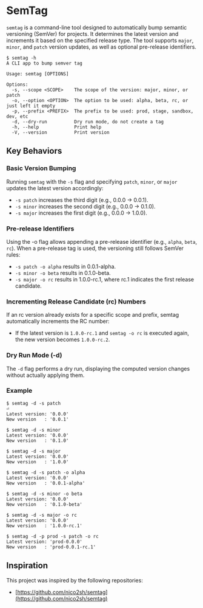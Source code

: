 # SemTag

`semtag` is a command-line tool designed to automatically bump semantic versioning (SemVer) for projects. It determines the latest version and increments it based on the specified release type. The tool supports `major`, `minor`, and `patch` version updates, as well as optional pre-release identifiers.

```shell
$ semtag -h
A CLI app to bump semver tag

Usage: semtag [OPTIONS]

Options:
  -s, --scope <SCOPE>    The scope of the version: major, minor, or patch
  -o, --option <OPTION>  The option to be used: alpha, beta, rc, or just left it empty
  -p, --prefix <PREFIX>  The prefix to be used: prod, stage, sandbox, dev, etc
  -d, --dry-run          Dry run mode, do not create a tag
  -h, --help             Print help
  -V, --version          Print version
```

## Key Behaviors

### Basic Version Bumping

Running `semtag` with the `-s` flag and specifying `patch`, `minor`, or `major` updates the latest version accordingly:
- `-s patch` increases the third digit (e.g., 0.0.0 → 0.0.1).
- `-s minor` increases the second digit (e.g., 0.0.0 → 0.1.0).
- `-s major` increases the first digit (e.g., 0.0.0 → 1.0.0).

### Pre-release Identifiers

Using the -o flag allows appending a pre-release identifier (e.g., `alpha`, `beta`, `rc`). When a pre-release tag is used, the versioning still follows SemVer rules:
- `-s patch -o alpha` results in 0.0.1-alpha.
- `-s minor -o beta` results in 0.1.0-beta.
- `-s major -o rc` results in 1.0.0-rc.1, where rc.1 indicates the first release candidate.

### Incrementing Release Candidate (rc) Numbers

If an rc version already exists for a specific scope and prefix, semtag automatically increments the RC number:
- If the latest version is `1.0.0-rc.1` and `semtag -o rc` is executed again, the new version becomes `1.0.0-rc.2`.

### Dry Run Mode (-d)

The `-d` flag performs a dry run, displaying the computed version changes without actually applying them.

### Example

```shell
$ semtag -d -s patch                                                        ⏎
Latest version: '0.0.0'
New version   : '0.0.1'

$ semtag -d -s minor
Latest version: '0.0.0'
New version   : '0.1.0'

$ semtag -d -s major
Latest version: '0.0.0'
New version   : '1.0.0'

$ semtag -d -s patch -o alpha
Latest version: '0.0.0'
New version   : '0.0.1-alpha'

$ semtag -d -s minor -o beta
Latest version: '0.0.0'
New version   : '0.1.0-beta'

$ semtag -d -s major -o rc
Latest version: '0.0.0'
New version   : '1.0.0-rc.1'

$ semtag -d -p prod -s patch -o rc
Latest version: 'prod-0.0.0'
New version   : 'prod-0.0.1-rc.1'
```

## Inspiration

This project was inspired by the following repositories:

- [https://github.com/nico2sh/semtag](https://github.com/nico2sh/semtag)
